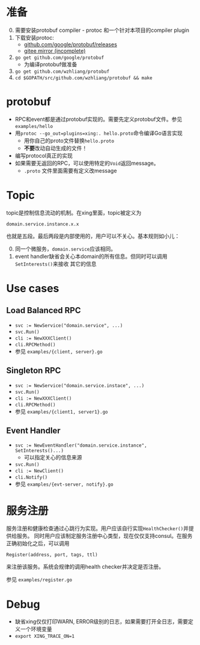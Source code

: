 # 准备
0. 需要安装protobuf compiler - protoc 和一个针对本项目的compiler plugin
0. 下载安装protoc:
    * [github.com/google/protobuf/releases](https://github.com/google/protobuf/releases)
    * [gitee mirror (incomplete)](https://gitee.com/wisecloud/protobuf/attach_files)
0. `go get github.com/google/protobuf`
    * 为编译protobuf做准备
0. `go get github.com/wzhliang/protobuf`
0. `cd $GOPATH/src/github.com/wzhliang/protobuf && make`


# protobuf
* RPC和event都是通过protobuf实现的。需要先定义protobuf文件。参见`examples/hello`
* 用`protoc --go_out=plugins=xing:. hello.proto`命令编译Go语言实现
    * 用你自己的proto文件替换`hello.proto`
    * **不要**改动自动生成的文件！
* 编写protocol真正的实现
* 如果需要无返回的RPC，可以使用特定的`Void`返回message。
    * `.proto` 文件里面需要有定义改message


# Topic
topic是控制信息流动的机制。在xing里面，topic被定义为

    domain.service.instance.x.x

也就是五段。最后两段是内部使用的，用户可以不关心。基本规则如小儿：

0. 同一个微服务，`domain.service`应该相同。
0. event handler缺省会关心本domain的所有信息。但同时可以调用`SetInterests()`来接收
   其它的信息


# Use cases
## Load Balanced RPC
* `svc := NewService("domain.service", ...)`
* `svc.Run()`
* `cli := NewXXXClient()`
* `cli.RPCMethod()`
* 参见 `examples/{client, server}.go`

## Singleton RPC
* `svc := NewService("domain.service.instace", ...)`
* `svc.Run()`
* `cli := NewXXXClient()`
* `cli.RPCMethod()`
* 参见 `examples/{client1, server1}.go`

## Event Handler
* `svc := NewEventHandler("domain.service.instance", SetInterests()...)`
    * 可以指定关心的信息来源
* `svc.Run()`
* `cli := NewClient()`
* `cli.Notify()`
* 参见 `examples/{evt-server, notify}.go`


# 服务注册
服务注册和健康检查通过心跳行为实现。用户应该自行实现`HealthChecker()`并提供给服务。
同时用户应该制定服务注册中心类型，现在仅仅支持consul。在服务正确初始化之后，可以调用

    Register(address, port, tags, ttl)

来注册该服务。系统会规律的调用health checker并决定是否注册。

参见 `examples/register.go`


# Debug
* 缺省xing仅仅打印WARN, ERROR级别的日志，如果需要打开全日志，需要定义一个环境变量
* `export XING_TRACE_ON=1`
